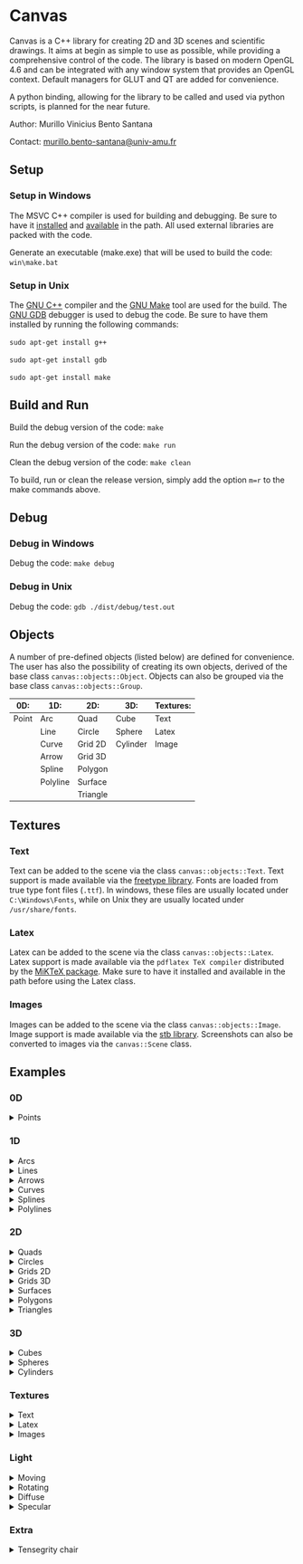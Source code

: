 # Canvas

<!-- markdownlint-disable MD010 MD024 MD033 -->

Canvas is a C++ library for creating 2D and 3D scenes and scientific drawings. It aims at begin as simple to use as possible, while providing a comprehensive control of the code. The library is based on modern OpenGL 4.6 and can be integrated with any window system that provides an OpenGL context. Default managers for GLUT and QT are added for convenience.

A python binding, allowing for the library to be called and used via python scripts, is planned for the near future.

Author: Murillo Vinicius Bento Santana

Contact: [murillo.bento-santana@univ-amu.fr](mailto:murillo.bento-santana@univ-amu.fr)

## Setup

### Setup in Windows

The MSVC C++ compiler is used for building and debugging. Be sure to have it [installed](https://visualstudio.microsoft.com/vs/community/) and [available](https://learn.microsoft.com/en-us/visualstudio/ide/reference/command-prompt-powershell?view=vs-2022) in the path. All used external libraries are packed with the code.

Generate an executable (make.exe) that will be used to build the code: `win\make.bat`

### Setup in Unix

The [GNU C++](https://gcc.gnu.org/) compiler and the [GNU Make](https://www.gnu.org/software/make/) tool are used for the build. The [GNU GDB](https://www.sourceware.org/gdb/) debugger is used to debug the code. Be sure to have them installed by running the following commands:

`sudo apt-get install g++`

`sudo apt-get install gdb`

`sudo apt-get install make`

## Build and Run

Build the debug version of the code: `make`

Run the debug version of the code: `make run`

Clean the debug version of the code: `make clean`

To build, run or clean the release version, simply add the option `m=r` to the make commands above.

## Debug

### Debug in Windows

Debug the code: `make debug`

### Debug in Unix

Debug the code: `gdb ./dist/debug/test.out`

## Objects

A number of pre-defined objects (listed below) are defined for convenience. The user has also the possibility of creating its own objects, derived of the base class `canvas::objects::Object`. Objects can also be grouped via the base class `canvas::objects::Group`.

| 0D:   | 1D:      | 2D:      | 3D:      | Textures: |
|-------|----------|----------|----------|-----------|
| Point | Arc      | Quad     | Cube     | Text      |
|       | Line     | Circle   | Sphere   | Latex     |
|       | Curve    | Grid 2D  | Cylinder | Image     |
|       | Arrow    | Grid 3D  |          |           |
|       | Spline   | Polygon  |          |           |
|       | Polyline | Surface  |          |           |
|       |          | Triangle |          |           |

## Textures

### Text

Text can be added to the scene via the class `canvas::objects::Text`. Text support is made available via the [freetype library](http://freetype.org/). Fonts are loaded from true type font files (`.ttf`). In windows, these files are usually located under `C:\Windows\Fonts`, while on Unix they are usually located under `/usr/share/fonts`.

### Latex

Latex can be added to the scene via the class `canvas::objects::Latex`. Latex support is made available via the `pdflatex TeX compiler` distributed by the [MiKTeX package](https://miktex.org/). Make sure to have it installed and available in the path before using the Latex class.

### Images

Images can be added to the scene via the class `canvas::objects::Image`. Image support is made available via the [stb library](https://github.com/nothings/stb). Screenshots can also be converted to images via the `canvas::Scene` class.

## Examples

### 0D

<details>
	<summary>Points</summary>
	<img src="tutorial/0D/points.png" height="600"/>

	//canvas
	#include "Canvas/lib/inc/Scene/Scene.hpp"
	#include "Canvas/lib/inc/Objects/0D/Point.hpp"

	void points(canvas::Scene* scene)
	{
		//data
		const uint32_t n = 10;
		const float r = 1.0f / n;
		//objects
		for(uint32_t i = 0; i < n; i++)
		{
			for(uint32_t j = 0; j < n; j++)
			{
				const float x1 = 2 * r * j + r - 1;
				const float x2 = 2 * r * i + r - 1;
				scene->add_object(new canvas::objects::Point);
				((canvas::objects::Point*) scene->object(n * i + j))->position({x1, x2, 0});
			}
		}
	}
</details>

### 1D

<details>
	<summary>Arcs</summary>
	<img src="tutorial/1D/arcs.png" height="600"/>

	//std
	#include <cmath>

	//canvas
	#include "Canvas/lib/inc/Scene/Scene.hpp"
	#include "Canvas/lib/inc/Objects/1D/Arc.hpp"
	#include "Canvas/lib/inc/Objects/1D/Arrow.hpp"

	void arcs(canvas::Scene* scene)
	{
		//data
		const uint32_t n = 10;
		const float r = 1.0f / n;
		//objects
		for(uint32_t i = 0; i < n; i++)
		{
			for(uint32_t j = 0; j < n; j++)
			{
				scene->add_object(new canvas::objects::Arc);
				((canvas::objects::Arc*) scene->object(n * i + j))->radius(r);
				((canvas::objects::Arc*) scene->object(n * i + j))->angle(0, 0);
				((canvas::objects::Arc*) scene->object(n * i + j))->add_arrow(0.5, true);
				((canvas::objects::Arc*) scene->object(n * i + j))->color_fill({0, 0, 1});
				((canvas::objects::Arc*) scene->object(n * i + j))->color_stroke({1, 1, 1});
				((canvas::objects::Arc*) scene->object(n * i + j))->arrow(0)->width(r / 5);
				((canvas::objects::Arc*) scene->object(n * i + j))->arrow(0)->height(r / 5);
				((canvas::objects::Arc*) scene->object(n * i + j))->angle(1, 2 * M_PI * float(n * i + j) / n / n);
				((canvas::objects::Arc*) scene->object(n * i + j))->shift({2 * r * j + r - 1, 2 * r * i + r - 1, 0});
			}
		}
	}
</details>

<details>
	<summary>Lines</summary>
	<img src="tutorial/1D/lines.png" height="600"/>

	//canvas
	#include "Canvas/lib/inc/Scene/Scene.hpp"
	#include "Canvas/lib/inc/Objects/1D/Line.hpp"
	#include "Canvas/lib/inc/Objects/1D/Arrow.hpp"

	void lines(canvas::Scene* scene)
	{
		//data
		float s = 0.90f;
		const uint32_t n = 5;
		const float x1[] = {-1, +1, +1, -1};
		const float x2[] = {-1, -1, +1, +1};
		//objects
		for(uint32_t i = 0; i < n; i++)
		{
			for(uint32_t j = 0; j < 4; j++)
			{
				scene->add_object(new canvas::objects::Line);
				((canvas::objects::Line*) scene->object(4 * i + j))->add_arrow(0.50f, true);
				((canvas::objects::Line*) scene->object(4 * i + j))->arrow(0)->width(s / 10);
				((canvas::objects::Line*) scene->object(4 * i + j))->arrow(0)->height(s / 10);
				((canvas::objects::Line*) scene->object(4 * i + j))->point(0, {s * x1[(j + 0) % 4], s * x2[(j + 0) % 4], 0});
				((canvas::objects::Line*) scene->object(4 * i + j))->point(1, {s * x1[(j + 1) % 4], s * x2[(j + 1) % 4], 0});
			}
			s /= 2;
		}
	}
</details>

<details>
	<summary>Arrows</summary>
	<img src="tutorial/1D/arrows.png" height="600"/>

	//canvas
	#include "Canvas/lib/inc/Scene/Scene.hpp"
	#include "Canvas/lib/inc/Objects/1D/Line.hpp"
	#include "Canvas/lib/inc/Objects/1D/Arrow.hpp"

	void arrows(canvas::Scene* scene)
	{
		//objects
		canvas::objects::Line* a1 = new canvas::objects::Line;
		canvas::objects::Line* a2 = new canvas::objects::Line;
		canvas::objects::Line* a3 = new canvas::objects::Line;
		//setup
		a1->add_arrow(1, true);
		a2->add_arrow(1, true);
		a3->add_arrow(1, true);
		a1->point(0, {0, 0, 0});
		a1->point(1, {1, 0, 0});
		a2->point(0, {0, 0, 0});
		a2->point(1, {0, 1, 0});
		a3->point(0, {0, 0, 0});
		a3->point(1, {0, 0, 1});
		a1->color_stroke({1, 0, 0});
		a2->color_stroke({0, 1, 0});
		a3->color_stroke({0, 0, 1});
		//scene
		scene->add_object(a1);
		scene->add_object(a2);
		scene->add_object(a3);
	}
</details>

<details>
	<summary>Curves</summary>
	<img src="tutorial/1D/curves.png" height="600"/>

	//std
	#include <cmath>

	//canvas
	#include "Canvas/lib/inc/Scene/Scene.hpp"
	#include "Canvas/lib/inc/Objects/1D/Curve.hpp"
	#include "Canvas/lib/inc/Objects/1D/Arrow.hpp"

	void curves(canvas::Scene* scene)
	{
		//data
		const float r = 1.0f;
		const uint32_t nt = 5;
		const uint32_t nm = 200;
		//curve
		canvas::objects::Curve* curve = new canvas::objects::Curve;
		curve->position([r] (float s){ 
			const float v1 = r * cosf(2 * nt * M_PI * s);
			const float v2 = r * sinf(2 * nt * M_PI * s);
			return canvas::vec3(v1, v2, s);
		});
		curve->gradient([r] (float s){ 
			const float v1 = -2 * nt * M_PI * r * sinf(2 * nt * M_PI * s);
			const float v2 = +2 * nt * M_PI * r * cosf(2 * nt * M_PI * s);
			return canvas::vec3(v1, v2, 1);
		});
		curve->hessian([r] (float s){ 
			const float v1 = -4 * nt * nt * M_PI * M_PI * r * cosf(2 * nt * M_PI * s);
			const float v2 = -4 * nt * nt * M_PI * M_PI * r * sinf(2 * nt * M_PI * s);
			return canvas::vec3(v1, v2, 0);
		});
		curve->mesh(nm);
		scene->add_object(curve);
	}
</details>

<details>
	<summary>Splines</summary>
	<img src="tutorial/1D/splines.png" height="600"/>

	//canvas
	#include "Canvas/lib/inc/Scene/Scene.hpp"
	#include "Canvas/lib/inc/Objects/1D/Arrow.hpp"
	#include "Canvas/lib/inc/Objects/1D/Spline.hpp"

	void splines(canvas::Scene* scene)
	{
		//data
		const float r = 9.00e-01;
		const float s = 5.00e-01;
		canvas::objects::Spline* spline = new canvas::objects::Spline;
		//spline
		spline->mesh(100);
		spline->point(0, {+r, 0, 0});
		spline->point(1, {0, +r, 0});
		spline->add_point({-r, 0, 0});
		spline->add_point({0, -r, 0});
		spline->add_point({+r, 0, 0});
		spline->add_arrow(0.50f, true);
		spline->add_arrow(1.50f, true);
		spline->add_arrow(2.50f, true);
		spline->add_arrow(3.50f, true);
		spline->arrow(0)->width(0.10f);
		spline->arrow(1)->width(0.10f);
		spline->arrow(2)->width(0.10f);
		spline->arrow(3)->width(0.10f);
		spline->arrow(0)->height(0.10f);
		spline->arrow(1)->height(0.10f);
		spline->arrow(2)->height(0.10f);
		spline->arrow(3)->height(0.10f);
		spline->control(0, 1, {+r, +s, 0});
		spline->control(1, 0, {+s, +r, 0});
		spline->control(1, 1, {-s, +r, 0});
		spline->control(2, 0, {-r, +s, 0});
		spline->control(2, 1, {-r, -s, 0});
		spline->control(3, 0, {-s, -r, 0});
		spline->control(3, 1, {+s, -r, 0});
		spline->control(4, 0, {+r, -s, 0});
		//scene
		scene->add_object(spline);
	}
</details>

<details>
	<summary>Polylines</summary>
	<img src="tutorial/1D/polylines.png" height="600"/>

	//canvas
	#include "Canvas/lib/inc/Scene/Scene.hpp"
	#include "Canvas/lib/inc/Objects/1D/Arrow.hpp"
	#include "Canvas/lib/inc/Objects/1D/Polyline.hpp"

	void polylines(canvas::Scene* scene)
	{
		//data
		const float w = 1.00e-01;
		const float h = 1.00e-01;
		const float t = 1.00e-02;
		canvas::objects::Polyline* polyline;
		//spline
		polyline = new canvas::objects::Polyline;
		polyline->points().push_back({-w / 2, -h / 2 - t, 0});
		polyline->points().push_back({+w / 2, -h / 2 - t, 0});
		polyline->points().push_back({+w / 2, -h / 2, 0});
		polyline->points().push_back({+t / 2, -h / 2, 0});
		polyline->points().push_back({+t / 2, +h / 2, 0});
		polyline->points().push_back({+w / 2, +h / 2, 0});
		polyline->points().push_back({+w / 2, +h / 2 + t, 0});
		polyline->points().push_back({-w / 2, +h / 2 + t, 0});
		polyline->points().push_back({-w / 2, +h / 2, 0});
		polyline->points().push_back({-t / 2, +h / 2, 0});
		polyline->points().push_back({-t / 2, -h / 2, 0});
		polyline->points().push_back({-w / 2, -h / 2, 0});
		polyline->points().push_back({-w / 2, -h / 2 - t, 0});
		//arrows
		for(uint32_t i = 0; i < 12; i++)
		{
			polyline->add_arrow(i + 0.5f, true);
			polyline->arrow(i)->width(2.50e-03);
			polyline->arrow(i)->height(2.50e-03);
		}
		//scene
		scene->add_object(polyline);
	}
</details>

### 2D

<details>
	<summary>Quads</summary>
	<img src="tutorial/2D/quads.png" height="600"/>

	//canvas
	#include "Canvas/lib/inc/Scene/Scene.hpp"
	#include "Canvas/lib/inc/Objects/2D/Quad.hpp"

	void quads(canvas::Scene* scene)
	{
		//data
		const uint32_t n = 40;
		const float s = 2.0f / n;
		//objects
		for(uint32_t i = 0; i < n; i++)
		{
			for(uint32_t j = 0; j < n; j++)
			{
				scene->add_object(new canvas::objects::Quad);
				((canvas::objects::Quad*) scene->object(n * i + j))->color_fill({0, 0, 1});
				((canvas::objects::Quad*) scene->object(n * i + j))->color_stroke({1, 1, 1});
				((canvas::objects::Quad*) scene->object(n * i + j))->point(0, {(j + 0) * s - 1, (i + 0) * s - 1, 0});
				((canvas::objects::Quad*) scene->object(n * i + j))->point(1, {(j + 1) * s - 1, (i + 0) * s - 1, 0});
				((canvas::objects::Quad*) scene->object(n * i + j))->point(2, {(j + 1) * s - 1, (i + 1) * s - 1, 0});
				((canvas::objects::Quad*) scene->object(n * i + j))->point(3, {(j + 0) * s - 1, (i + 1) * s - 1, 0});
			}
		}
	}
</details>

<details>
	<summary>Circles</summary>
	<img src="tutorial/2D/circles.png" height="600"/>

	//canvas
	#include "Canvas/lib/inc/Scene/Scene.hpp"
	#include "Canvas/lib/inc/Objects/2D/Circle.hpp"

	void circles(canvas::Scene* scene)
	{
		//data
		const uint32_t n = 10;
		const float r = 1.0f / n;
		//objects
		for(uint32_t i = 0; i < n; i++)
		{
			for(uint32_t j = 0; j < n; j++)
			{
				scene->add_object(new canvas::objects::Circle);
				((canvas::objects::Circle*) scene->object(n * i + j))->radius(0.9 * r);
				((canvas::objects::Circle*) scene->object(n * i + j))->color_fill({0, 0, 1});
				((canvas::objects::Circle*) scene->object(n * i + j))->color_stroke({1, 1, 1});
				((canvas::objects::Circle*) scene->object(n * i + j))->shift({2 * r * j + r - 1, 2 * r * i + r - 1, 0});
			}
		}
	}
</details>

<details>
	<summary>Grids 2D</summary>
	<img src="tutorial/2D/grid_2D.png" height="600"/>

	//canvas
	#include "Canvas/lib/inc/Scene/Scene.hpp"
	#include "Canvas/lib/inc/Objects/2D/Grid_2D.hpp"

	void grid_2D(canvas::Scene* scene)
	{
		//data
		const uint32_t n = 10;
		const float s = 1.0f / n;
		//objects
		for(uint32_t i = 0; i < n; i++)
		{
			for(uint32_t j = 0; j < n; j++)
			{
				const float x1 = 2 * j * s - 1 + s;
				const float x2 = 2 * i * s - 1 + s;
				scene->add_object(new canvas::objects::Grid_2D);
				((canvas::objects::Grid_2D*) scene->object(n * i + j))->scale(0.5 * s);
				((canvas::objects::Grid_2D*) scene->object(n * i + j))->shift({x1, x2, 0});
				((canvas::objects::Grid_2D*) scene->object(n * i + j))->color_fill({0, 0, 1});
				((canvas::objects::Grid_2D*) scene->object(n * i + j))->color_stroke({1, 1, 1});
			}
		}
	}
</details>

<details>
	<summary>Grids 3D</summary>
	<img src="tutorial/2D/grid_3D.png" height="600"/>

	//canvas
	#include "Canvas/lib/inc/Scene/Scene.hpp"
	#include "Canvas/lib/inc/Objects/2D/Grid_3D.hpp"

	void grid_3D(canvas::Scene* scene)
	{
		//data
		const uint32_t n = 10;
		const float s = 1.0f / n;
		//objects
		for(uint32_t i = 0; i < n; i++)
		{
			for(uint32_t j = 0; j < n; j++)
			{
				const float x1 = 2 * j * s - 1 + s;
				const float x2 = 2 * i * s - 1 + s;
				scene->add_object(new canvas::objects::Grid_3D);
				((canvas::objects::Grid_3D*) scene->object(n * i + j))->scale(0.5 * s);
				((canvas::objects::Grid_3D*) scene->object(n * i + j))->shift({x1, x2, 0});
				((canvas::objects::Grid_3D*) scene->object(n * i + j))->color_fill({0, 0, 1});
				((canvas::objects::Grid_3D*) scene->object(n * i + j))->color_stroke({1, 1, 1});
			}
		}
	}
</details>

<details>
	<summary>Surfaces</summary>
	<img src="tutorial/2D/surfaces.png" height="600"/>

	//canvas
	#include "Canvas/lib/inc/Scene/Scene.hpp"
	#include "Canvas/lib/inc/Objects/2D/Surface.hpp"

	void surfaces(canvas::Scene* scene)
	{
		//data
		canvas::objects::Surface* surface = new canvas::objects::Surface;
		//surface
		surface->mesh(0, 100);
		surface->mesh(1, 100);
		surface->domain(0, 0, -1);
		surface->domain(0, 1, +1);
		surface->domain(1, 0, -1);
		surface->domain(1, 1, +1);
		surface->color_fill({0, 0, 1});
		surface->position([] (float s1, float s2) { 
			const float r = 4 * M_PI * sqrtf(s1 * s1 + s2 * s2);
			return canvas::vec3(s1, s2, fabsf(r) < 1e-5 ? 1 : sinf(r) / r); 
		});
		//light
		scene->light().position({0, 0, 2});
		scene->light().update_shaders();
		//scene
		scene->add_object(surface);
	}
</details>

<details>
	<summary>Polygons</summary>
	<img src="tutorial/2D/polygons.png" height="600"/>

	//canvas
	#include "Canvas/lib/inc/Scene/Scene.hpp"
	#include "Canvas/lib/inc/Objects/2D/Polygon.hpp"

	void polygons(canvas::Scene* scene)
	{
		//data
		canvas::objects::Polygon* polygon = new canvas::objects::Polygon;
		//polygon
		polygon->loops().push_back( 4);
		polygon->loops().push_back( 8);
		polygon->loops().push_back(12);
		polygon->loops().push_back(16);
		polygon->loops().push_back(20);
		polygon->color_fill({0, 0, 1});
		polygon->points().push_back({-3, -3});
		polygon->points().push_back({+3, -3});
		polygon->points().push_back({+3, +3});
		polygon->points().push_back({-3, +3});
		polygon->points().push_back({-2, -2});
		polygon->points().push_back({-2, -1});
		polygon->points().push_back({-1, -1});
		polygon->points().push_back({-1, -2});
		polygon->points().push_back({+1, -2});
		polygon->points().push_back({+1, -1});
		polygon->points().push_back({+2, -1});
		polygon->points().push_back({+2, -2});
		polygon->points().push_back({+1, +1});
		polygon->points().push_back({+1, +2});
		polygon->points().push_back({+2, +2});
		polygon->points().push_back({+2, +1});
		polygon->points().push_back({-2, +1});
		polygon->points().push_back({-2, +2});
		polygon->points().push_back({-1, +2});
		polygon->points().push_back({-1, +1});
		//scene
		scene->add_object(polygon);
	}
</details>

<details>
	<summary>Triangles</summary>
	<img src="tutorial/2D/triangles.png" height="600"/>

	//canvas
	#include "Canvas/lib/inc/Scene/Scene.hpp"
	#include "Canvas/lib/inc/Objects/2D/Triangle.hpp"

	void triangles(canvas::Scene* scene)
	{
		//data
		const uint32_t n = 10;
		const float r = 1.0f / n;
		//objects
		for(uint32_t i = 0; i < n; i++)
		{
			for(uint32_t j = 0; j < n; j++)
			{
				scene->add_object(new canvas::objects::Triangle);
				((canvas::objects::Triangle*) scene->object(n * i + j))->scale(r);
				((canvas::objects::Triangle*) scene->object(n * i + j))->color_fill({0, 0, 1});
				((canvas::objects::Triangle*) scene->object(n * i + j))->point(0, {-1, -1, 0});
				((canvas::objects::Triangle*) scene->object(n * i + j))->point(1, {+1, -1, 0});
				((canvas::objects::Triangle*) scene->object(n * i + j))->point(2, {+0, +1, 0});
				((canvas::objects::Triangle*) scene->object(n * i + j))->shift({2 * r * j + r - 1, 2 * r * i + r - 1, 0});
			}
		}
	}
</details>

### 3D

<details>
	<summary>Cubes</summary>
	<img src="tutorial/3D/cubes.png" height="600"/>

	//canvas
	#include "Canvas/lib/inc/Scene/Scene.hpp"
	#include "Canvas/lib/inc/Objects/3D/Cube.hpp"

	void cubes(canvas::Scene* scene)
	{
		//data
		const uint32_t n = 10;
		const float s = 1.0f / n;
		//objects
		for(uint32_t i = 0; i < n; i++)
		{
			for(uint32_t j = 0; j < n; j++)
			{
				const float x1 = 2 * j * s - 1 + s;
				const float x2 = 2 * i * s - 1 + s;
				scene->add_object(new canvas::objects::Cube);
				((canvas::objects::Cube*) scene->object(n * i + j))->scale(s);
				((canvas::objects::Cube*) scene->object(n * i + j))->shift({x1, x2, 0});
				((canvas::objects::Cube*) scene->object(n * i + j))->color_fill({0.0f, 0.0f, 1.0f});
				((canvas::objects::Cube*) scene->object(n * i + j))->color_stroke({1.0f, 1.0f, 1.0f});
			}
		}
	}
</details>

<details>
	<summary>Spheres</summary>
	<img src="tutorial/3D/spheres.png" height="600"/>

	//canvas
	#include "Canvas/lib/inc/Scene/Scene.hpp"
	#include "Canvas/lib/inc/Objects/3D/Sphere.hpp"

	void spheres(canvas::Scene* scene)
	{
		//data
		const uint32_t n = 10;
		const float s = 1.0f / n;
		//objects
		for(uint32_t i = 0; i < n; i++)
		{
			for(uint32_t j = 0; j < n; j++)
			{
				const float x1 = 2 * j * s - 1 + s;
				const float x2 = 2 * i * s - 1 + s;
				scene->add_object(new canvas::objects::Sphere);
				((canvas::objects::Sphere*) scene->object(n * i + j))->scale(s);
				((canvas::objects::Sphere*) scene->object(n * i + j))->shift({x1, x2, 0});
				((canvas::objects::Sphere*) scene->object(n * i + j))->color_fill({0.0f, 0.0f, 1.0f});
				((canvas::objects::Sphere*) scene->object(n * i + j))->color_stroke({1.0f, 1.0f, 1.0f});
			}
		}
	}
</details>

<details>
	<summary>Cylinders</summary>
	<img src="tutorial/3D/cylinders.png" height="600"/>

	//canvas
	#include "Canvas/lib/inc/Scene/Scene.hpp"
	#include "Canvas/lib/inc/Objects/3D/Cylinder.hpp"

	void cylinders(canvas::Scene* scene)
	{
		//data
		const uint32_t n = 10;
		const float s = 1.0f / n;
		//objects
		for(uint32_t i = 0; i < n; i++)
		{
			for(uint32_t j = 0; j < n; j++)
			{
				const float x1 = 2 * j * s - 1 + s;
				const float x2 = 2 * i * s - 1 + s;
				scene->add_object(new canvas::objects::Cylinder);
				((canvas::objects::Cylinder*) scene->object(n * i + j))->scale(s / 2);
				((canvas::objects::Cylinder*) scene->object(n * i + j))->shift({x1, x2, 0});
				((canvas::objects::Cylinder*) scene->object(n * i + j))->color_fill({0.0f, 0.0f, 1.0f});
				((canvas::objects::Cylinder*) scene->object(n * i + j))->color_stroke({1.0f, 1.0f, 1.0f});
			}
		}
	}
</details>

### Textures

<details>
	<summary>Text</summary>
	<img src="tutorial/Images/text.png" height="600"/>

	//canvas
	#include "Canvas/lib/inc/Scene/Scene.hpp"
	#include "Canvas/lib/inc/Objects/2D/Quad.hpp"
	#include "Canvas/lib/inc/Objects/Image/Text.hpp"

	//static
	static const float x[] = {-1, -1, +1, -1, +1, +1, -1, +1};
	static const char* c[] = {"A", "B", "C", "D", "E", "F", "G", "H"};
	static const char* a[] = {"NE", "NW", "SW", "SE", "SW", "SE", "NE", "NW"};

	void text(canvas::Scene* scene)
	{
		//fonts
		scene->add_font("times");
		//objects
		canvas::objects::Quad* quad;
		canvas::objects::Text* text[9];
		for(uint32_t i = 0; i < 9; i++)
		{
			scene->add_object(text[i] = new canvas::objects::Text);
		}
		scene->add_object(quad = new canvas::objects::Quad);
		//quad
		quad->fill(false);
		quad->point(0, {-1, -1, 0});
		quad->point(1, {+1, -1, 0});
		quad->point(2, {+1, +1, 0});
		quad->point(3, {-1, +1, 0});
		//text
		text[4]->size(0.2f);
		text[4]->anchor("CC");
		text[4]->position({0, 0, 0});
		text[4]->color_fill({0, 1, 0});
		for(uint32_t i = 0; i < 4; i++)
		{
			text[i + 0]->size(0.2f);
			text[i + 5]->size(0.2f);
			text[i + 0]->text(c[i + 0]);
			text[i + 5]->text(c[i + 4]);
			text[i + 0]->anchor(a[i + 0]);
			text[i + 5]->anchor(a[i + 4]);
			text[i + 0]->color_fill({0, 0, 1});
			text[i + 5]->color_fill({1, 0, 0});
			text[i + 0]->position({x[2 * i + 0], x[2 * i + 1], 0});
			text[i + 5]->position({x[2 * i + 0], x[2 * i + 1], 0});
		}
		text[4]->text("this is a\nmulti-\vline\ntext\twith tab");
	}
</details>

<details>
	<summary>Latex</summary>
	<img src="tutorial/Images/latex.png" height="600"/>

	//canvas
	#include "Canvas/lib/inc/Scene/Scene.hpp"
	#include "Canvas/lib/inc/Objects/Image/Latex.hpp"

	void latex(canvas::Scene* scene)
	{
		//data
		char source[200];
		canvas::objects::Latex* latex;
		//images
		for(uint32_t i = 0; i < 12; i++)
		{
			sprintf(source, "$ \\int_{0}^{L} %c_{%d} dx $", i + 65, i);
			scene->add_latex(source);
		}
		//objects
		for(uint32_t i = 0; i < 4; i++)
		{
			for(uint32_t j = 0; j < 3; j++)
			{
				latex = new canvas::objects::Latex;
				latex->size(0.15);
				latex->anchor("SW");
				latex->index(3 * i + j);
				latex->shift({2 * float(i) / 4 - 1, 2 * float(j) / 3 - 1, 0});
				scene->add_object(latex);
			}
		}
	}
</details>

<details>
	<summary>Images</summary>
	<img src="tutorial/Images/images.png" height="600"/>

	//canvas
	#include "Canvas/lib/inc/Scene/Scene.hpp"
	#include "Canvas/lib/inc/Objects/Image/Image.hpp"

	void images(canvas::Scene* scene)
	{
		//data
		char path[200];
		const uint32_t ni = 10;
		canvas::objects::Image* image;
		//images
		for(uint32_t i = 0; i < 12; i++)
		{
			sprintf(path, "data/images/wizard-%d.png", i % ni);
			scene->add_image(path);
		}
		//objects
		for(uint32_t i = 0; i < 4; i++)
		{
			for(uint32_t j = 0; j < 3; j++)
			{
				image = new canvas::objects::Image;
				image->size(0.5);
				image->anchor("CC");
				image->index(3 * i + j);
				image->shift({(2 * float(i) + 1) / 4 - 1, (2 * float(j) + 1) / 3 - 1, 0});
				scene->add_object(image);
			}
		}
	}
</details>

### Light

<details>
	<summary>Moving</summary>
	<img src="tutorial/Light/light_1.gif" height="600"/>
</details>

<details>
	<summary>Rotating</summary>
	<img src="tutorial/Light/light_2.gif" height="600"/>
</details>

<details>
	<summary>Diffuse</summary>
	<img src="tutorial/Light/light_3.gif" height="600"/>
</details>

<details>
	<summary>Specular</summary>
	<img src="tutorial/Light/light_4.gif" height="600"/>
</details>

### Extra

<details>
	<summary>Tensegrity chair</summary>
	<img src="tutorial/Extra/tensegrity_chair.png" height="600"/>

	//std
	#include <cmath>

	//canvas
	#include "Canvas/lib/inc/Objects/1D/Line.hpp"
	#include "Canvas/lib/inc/Objects/3D/Cube.hpp"
	#include "Canvas/lib/inc/Objects/1D/Arrow.hpp"
	#include "Canvas/lib/inc/Objects/3D/Cylinder.hpp"
	#include "Canvas/lib/inc/Objects/Image/Latex.hpp"

	//data
	static const uint32_t nc = 3;
	static const float e = 5.50e-02;
	static const float tr = 4.00e-03;
	static const float tc = 1.00e-02;
	static const float Rr = 1.00e-01;
	static const float Ht = 3.00e-01;
	static const float Hc = 1.50e-01;
	static const float Hr = (Ht + Hc) / 2;

	static void rigid(canvas::Scene* scene)
	{
		//data
		canvas::objects::Cube* links[4];
		canvas::objects::Cylinder* bases[2];
		const canvas::vec3 s2(e - tc / 2, tc, tc);
		const canvas::vec3 s1(tc, tc, Hr + tc / 2);
		const canvas::vec3 x1(e, 0, Hr / 2 + tc / 4 + tr);
		const canvas::vec3 x2(e / 2 - tc / 4, 0, Hr + tr);
		for(uint32_t i = 0; i < 4; i++) links[i] = new canvas::objects::Cube;
		for(uint32_t i = 0; i < 2; i++) bases[i] = new canvas::objects::Cylinder;
		//bases
		for(uint32_t i = 0; i < 2; i++)
		{
			bases[i]->radius(Rr);
			bases[i]->height(tr);
			bases[i]->color_fill({0, 0, 1});
			bases[i]->shift({0, 0, tr / 2});
			scene->add_object(bases[i]);
		}
		//links
		for(uint32_t i = 0; i < 2; i++)
		{
			links[i + 0]->color_fill({0, 0, 1});
			links[i + 2]->color_fill({0, 0, 1});
			links[i + 0]->sizes(i == 0 ? s1 : s2);
			links[i + 2]->sizes(i == 0 ? s1 : s2);
			links[i + 0]->shift(i == 0 ? x1 : x2);
			links[i + 2]->shift(i == 0 ? x1 : x2);
			scene->add_object(links[i + 0]);
			scene->add_object(links[i + 2]);
		}
		//upper
		canvas::objects::Object* upper[] = {bases[1], links[2], links[3]};
		for(canvas::objects::Object* object : upper)
		{
			object->rotate({0, 0, tr / 2}, {0, 0, M_PI});
			object->rotate({0, 0, tr / 2}, {M_PI, 0, 0});
			object->shift({0, 0, Ht + tr});
		}
	}
	static void cables(canvas::Scene* scene)
	{
		//data
		canvas::objects::Line* cables[nc + 1];
		for(uint32_t i = 0; i <= nc; i++) cables[i] = new canvas::objects::Line;
		//cables
		for(uint32_t i = 0; i <= nc; i++)
		{
			if(i == nc)
			{
				cables[i]->point(0, {0, 0, Hr - tc / 2 + tr});
				cables[i]->point(1, {0, 0, Ht - Hr + tc / 2 + tr});
			}
			else
			{
				cables[i]->point(0, {Rr * cosf(2 * M_PI * i / nc), Rr * sinf(2 * M_PI * i / nc), tr});
				cables[i]->point(1, {Rr * cosf(2 * M_PI * i / nc), Rr * sinf(2 * M_PI * i / nc), Ht + tr});
			}
			cables[i]->color_stroke({0, 1, 0});
			scene->add_object(cables[i]);
		}
	}
	static void labels(canvas::Scene* scene)
	{
		//latex
		scene->add_latex("$ e_r $");
		scene->add_latex("$ H_c $");
		scene->add_latex("$ H_t $");
		scene->add_latex("$ H_r $");
		scene->add_latex("$ R_r $");
		//data
		canvas::objects::Latex* labels[5];
		const canvas::Anchor a[] = {"SC", "CE", "CW", "CW", "NC"};
		for(uint32_t i = 0; i < 5; i++) labels[i] = new canvas::objects::Latex;
		const canvas::vec3 x[] = {
			{e / 2, 0, tr + Hr + 3 * tc / 2}, 
			{-tc, 0, Ht / 2 + tr}, 
			{Rr + tc, 0, Ht / 2 + tr}, 
			{e + 3 * tc / 2, 0, Hr / 2}, 
			{Rr / 2, 0, -tc}
		};
		//labels
		for(uint32_t i = 0; i < 5; i++)
		{
			labels[i]->index(i);
			labels[i]->size(Rr / 8);
			labels[i]->anchor(a[i]);
			labels[i]->position(x[i]);
			labels[i]->color_fill({1, 0, 0});
			labels[i]->direction(1, {0, 0, 1});
			scene->add_object(labels[i]);
		}
	}
	static void guides(canvas::Scene* scene)
	{
		//data
		canvas::objects::Line* guides[5];
		const canvas::vec3 x[] = {
			{-tc, 0, Hr - tc / 2 + tr}, {-tc, 0, Ht - Hr + tc / 2 + tr},
			{0, 0, tr + Hr + 3 * tc / 2}, {e, 0, tr + Hr + 3 * tc / 2},
			{Rr + tc, 0, tr}, {Rr + tc, 0, tr + Ht},
			{e + 3 * tc / 2, 0, tr}, {e + 3 * tc / 2, 0, tr + Hr},
			{0, 0, -tc}, {Rr, 0, -tc}
		};
		for(uint32_t i = 0; i < 5; i++) guides[i] = new canvas::objects::Line;
		//arrows
		for(uint32_t i = 0; i < 5; i++)
		{
			guides[i]->add_arrow(1, true);
			guides[i]->add_arrow(0, false);
			guides[i]->arrow(0)->height(tc);
			guides[i]->arrow(1)->height(tc);
			guides[i]->arrow(0)->width(0.0f);
			guides[i]->arrow(1)->width(0.0f);
			guides[i]->point(0, x[2 * i + 0]);
			guides[i]->point(1, x[2 * i + 1]);
			guides[i]->color_stroke({1, 0, 0});
			scene->add_object(guides[i]);
		}
	}

	void tensegrity_chair(canvas::Scene* scene)
	{
		rigid(scene);
		cables(scene);
		labels(scene);
		guides(scene);
		scene->camera().rotation({M_PI_2, 0, 0});
	}
</details>
